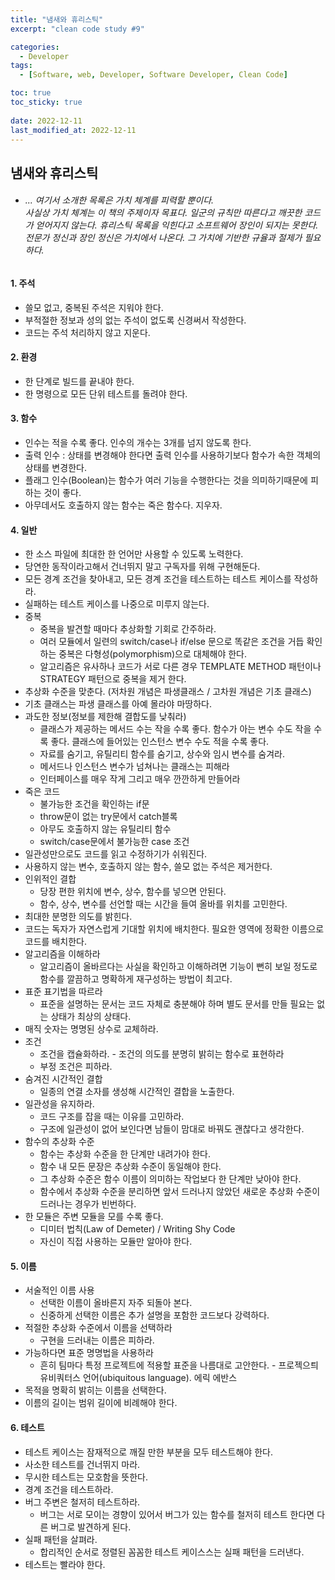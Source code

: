 ```yaml
---
title: "냄새와 휴리스틱"
excerpt: "clean code study #9"

categories:
  - Developer
tags:
  - [Software, web, Developer, Software Developer, Clean Code]

toc: true
toc_sticky: true
 
date: 2022-12-11
last_modified_at: 2022-12-11
---
```



## 냄새와 휴리스틱
* ###### ... 여기서 소개한 목록은 가치 체계를 피력할 뿐이다. <br /> 사실상 가치 체계는 이 책의 주제이자 목표다. 일군의 규칙만 따른다고 깨끗한 코드가 얻어지지 않는다. 휴리스틱 목록을 익힌다고 소프트웨어 장인이 되지는 못한다. 전문가 정신과 장인 정신은 가치에서 나온다. 그 가치에 기반한 규율과 절제가 필요하다.

#### 1. 주석
- 쓸모 없고, 중복된 주석은 지워야 한다.
- 부적절한 정보과 성의 없는 주석이 없도록 신경써서 작성한다.
- 코드는 주석 처리하지 않고 지운다.

#### 2. 환경
- 한 단계로 빌드를 끝내야 한다.
- 한 명령으로 모든 단위 테스트를 돌려야 한다.

#### 3. 함수
- 인수는 적을 수록 좋다. 인수의 개수는 3개를 넘지 않도록 한다.
- 출력 인수 : 상태를 변경해야 한다면 출력 인수를 사용하기보다 함수가 속한 객체의 상태를 변경한다.
- 플래그 인수(Boolean)는 함수가 여러 기능을 수행한다는 것을 의미하기때문에 피하는 것이 좋다.
- 아무데서도 호출하지 않는 함수는 죽은 함수다. 지우자.

#### 4. 일반
- 한 소스 파일에 최대한 한 언어만 사용할 수 있도록 노력한다.
- 당연한 동작이라고해서 건너뛰지 말고 구독자를 위해 구현해둔다.
- 모든 경계 조건을 찾아내고, 모든 경계 조건을 테스트하는 테스트 케이스를 작성하라.
- 실패하는 테스트 케이스를 나중으로 미루지 않는다.
- 중복
  - 중복을 발견할 때마다 추상화할 기회로 간주하라.
  - 여러 모듈에서 일련의 switch/case나 if/else 문으로 똑같은 조건을 거듭 확인하는 중복은 다형성(polymorphism)으로 대체해야 한다.
  - 알고리즘은 유사하나 코드가 서로 다른 경우 TEMPLATE METHOD 패턴이나 STRATEGY 패턴으로 중복을 제거 한다.
- 추상화 수준을 맞춘다. (저차원 개념은 파생클래스 / 고차원 개념은 기초 클래스)
- 기초 클래스는 파생 클래스를 아예 몰라야 마땅하다.
- 과도한 정보(정보를 제한해 결합도를 낮춰라)
  - 클래스가 제공하는 메서드 수는 작을 수록 좋다. 함수가 아는 변수 수도 작을 수록 좋다. 클래스에 들어있는 인스턴스 변수 수도 적을 수록 좋다.
  - 자료를 숨기고, 유틸리티 함수를 숨기고, 상수와 임시 변수를 숨겨라.
  - 메서드나 인스턴스 변수가 넘쳐나는 클래스는 피해라
  - 인터페이스를 매우 작게 그리고 매우 깐깐하게 만들어라
- 죽은 코드
  - 불가능한 조건을 확인하는 if문
  - throw문이 없는 try문에서 catch블록
  - 아무도 호출하지 않는 유틸리티 함수
  - switch/case문에서 불가능한 case 조건
- 일관성만으로도 코드를 읽고 수정하기가 쉬워진다.
- 사용하지 않는 변수, 호출하지 않는 함수, 쓸모 없는 주석은 제거한다.
- 인위적인 결합
  - 당장 편한 위치에 변수, 상수, 함수를 넣으면 안된다. 
  - 함수, 상수, 변수를 선언할 때는 시간을 들여 올바를 위치를 고민한다.
- 최대한 분명한 의도를 밝힌다.
- 코드는 독자가 자연스럽게 기대할 위치에 배치한다. 필요한 영역에 정확한 이름으로 코드를 배치한다.
- 알고리즘을 이해하라
  - 알고리즘이 올바르다는 사실을 확인하고 이해하려면 기능이 뻔히 보일 정도로 함수를 깔끔하고 명확하게 재구성하는 방법이 최고다.
- 표준 표기법을 따르라
  - 표준을 설명하는 문서는 코드 자체로 충분해야 하며 별도 문서를 만들 필요는 없는 상태가 최상의 상태다.
- 매직 숫자는 명명된 상수로 교체하라.
- 조건
  - 조건을 캡슐화하라. - 조건의 의도를 분명히 밝히는 함수로 표현하라
  - 부정 조건은 피하라.
- 숨겨진 시간적인 결합
  - 일종의 연결 소자를 생성해 시간적인 결합을 노출한다.
  <!-- - TODO: 예시가 있으면 좋을듯  -->
- 일관성을 유지하라.
  - 코드 구조를 잡을 때는 이유를 고민하라. 
  - 구조에 일관성이 없어 보인다면 남들이 맘대로 바꿔도 괜찮다고 생각한다.
- 함수의 추상화 수준
  - 함수는 추상화 수준을 한 단계만 내려가야 한다. 
  - 함수 내 모든 문장은 추상화 수준이 동일해야 한다.
  - 그 추상화 수준은 함수 이름이 의미하는 작업보다 한 단계만 낮아야 한다.
  - 함수에서 추상화 수준을 분리하면 앞서 드러나지 않았던 새로운 추상화 수준이 드러나는 경우가 빈번하다.
- 한 모듈은 주변 모듈을 모를 수록 좋다.
  - 디미터 법칙(Law of Demeter) / Writing Shy Code
  - 자신이 직접 사용하는 모듈만 알아야 한다.

#### 5. 이름
- 서술적인 이름 사용
  - 선택한 이름이 올바른지 자주 되돌아 본다. 
  - 신중하게 선택한 이름은 추가 설명을 포함한 코드보다 강력하다.
- 적절한 추상화 수준에서 이름을 선택하라
  - 구현을 드러내는 이름은 피하라.
- 가능하다면 표준 명명법을 사용하라
  - 흔히 팀마다 특정 프로젝트에 적용할 표준을 나름대로 고안한다. - 프로젝으틔 유비쿼터스 언어(ubiquitous language). 에릭 에반스
- 목적을 명확히 밝히는 이름을 선택한다.
- 이름의 길이는 범위 길이에 비례해야 한다.

#### 6. 테스트
- 테스트 케이스는 잠재적으로 깨질 만한 부분을 모두 테스트해야 한다.
- 사소한 테스트를 건너뛰지 마라.
- 무시한 테스트는 모호함을 뜻한다.
- 경계 조건을 테스트하라.
- 버그 주변은 철저히 테스트하라.
  - 버그는 서로 모이는 경향이 있어서 버그가 있는 함수를 철저히 테스트 한다면 다른 버그로 발견하게 된다.
- 실패 패턴을 살펴라.
  - 합리적인 순서로 정렬된 꼼꼼한 테스트 케이스스는 실패 패턴을 드러낸다.
- 테스트는 빨라야 한다.
